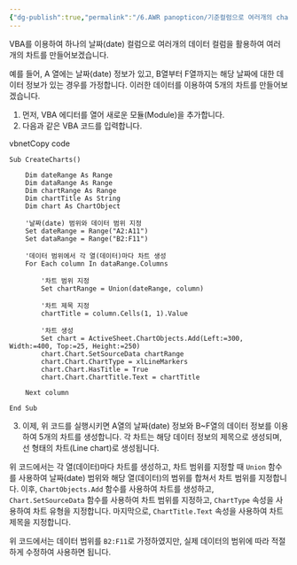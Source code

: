 ```yaml
---
{"dg-publish":true,"permalink":"/6.AWR panopticon/기준컬럼으로 여러개의 chart 생성/","dgPassFrontmatter":true,"noteIcon":""}
---
```



VBA를 이용하여 하나의 날짜(date) 컬럼으로 여러개의 데이터 컬럼을 활용하여 여러 개의 차트를 만들어보겠습니다.

예를 들어, A 열에는 날짜(date) 정보가 있고, B열부터 F열까지는 해당 날짜에 대한 데이터 정보가 있는 경우를 가정합니다. 이러한 데이터를 이용하여 5개의 차트를 만들어보겠습니다.

1.  먼저, VBA 에디터를 열어 새로운 모듈(Module)을 추가합니다.
2.  다음과 같은 VBA 코드를 입력합니다.

vbnetCopy code

```
Sub CreateCharts()

    Dim dateRange As Range
    Dim dataRange As Range
    Dim chartRange As Range
    Dim chartTitle As String
    Dim chart As ChartObject
    
    '날짜(date) 범위와 데이터 범위 지정
    Set dateRange = Range("A2:A11")
    Set dataRange = Range("B2:F11")
    
    '데이터 범위에서 각 열(데이터)마다 차트 생성
    For Each column In dataRange.Columns
    
        '차트 범위 지정
        Set chartRange = Union(dateRange, column)
        
        '차트 제목 지정
        chartTitle = column.Cells(1, 1).Value
        
        '차트 생성
        Set chart = ActiveSheet.ChartObjects.Add(Left:=300, Width:=400, Top:=25, Height:=250)
        chart.Chart.SetSourceData chartRange
        chart.Chart.ChartType = xlLineMarkers
        chart.Chart.HasTitle = True
        chart.Chart.ChartTitle.Text = chartTitle
        
    Next column
    
End Sub

```

3.  이제, 위 코드를 실행시키면 A열의 날짜(date) 정보와 B~F열의 데이터 정보를 이용하여 5개의 차트를 생성합니다. 각 차트는 해당 데이터 정보의 제목으로 생성되며, 선 형태의 차트(Line chart)로 생성됩니다.

위 코드에서는 각 열(데이터)마다 차트를 생성하고, 차트 범위를 지정할 때 `Union` 함수를 사용하여 날짜(date) 범위와 해당 열(데이터)의 범위를 합쳐서 차트 범위를 지정합니다. 이후, `ChartObjects.Add` 함수를 사용하여 차트를 생성하고, `Chart.SetSourceData` 함수를 사용하여 차트 범위를 지정하고, `ChartType` 속성을 사용하여 차트 유형을 지정합니다. 마지막으로, `ChartTitle.Text` 속성을 사용하여 차트 제목을 지정합니다.

위 코드에서는 데이터 범위를 `B2:F11`로 가정하였지만, 실제 데이터의 범위에 따라 적절하게 수정하여 사용하면 됩니다.